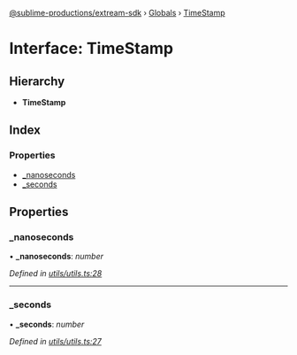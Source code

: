 [@sublime-productions/extream-sdk](../README.md) › [Globals](../globals.md) › [TimeStamp](timestamp.md)

# Interface: TimeStamp

## Hierarchy

* **TimeStamp**

## Index

### Properties

* [_nanoseconds](timestamp.md#_nanoseconds)
* [_seconds](timestamp.md#_seconds)

## Properties

###  _nanoseconds

• **_nanoseconds**: *number*

*Defined in [utils/utils.ts:28](https://github.com/Extream-SaaS/ex-sdk/blob/83ee764/src/utils/utils.ts#L28)*

___

###  _seconds

• **_seconds**: *number*

*Defined in [utils/utils.ts:27](https://github.com/Extream-SaaS/ex-sdk/blob/83ee764/src/utils/utils.ts#L27)*
